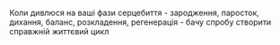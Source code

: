 Коли дивлюся на ваші фази серцебиття - зародження, паросток, дихання, баланс, розкладення, регенерація - бачу спробу створити справжній життєвий цикл